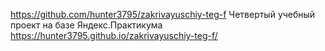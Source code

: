 https://github.com/hunter3795/zakrivayuschiy-teg-f Четвертый учебный проект на базе Яндекс.Практикума
https://hunter3795.github.io/zakrivayuschiy-teg-f/
